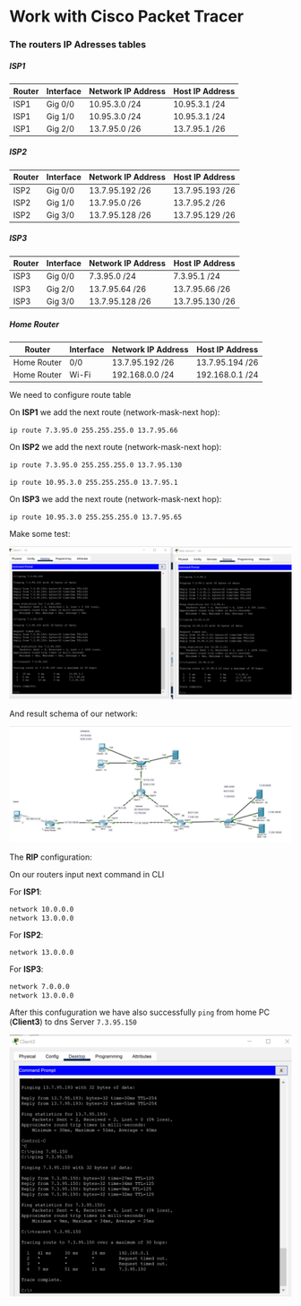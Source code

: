 # Work with Cisco Packet Tracer 
### The routers IP Adresses tables
##### ISP1
| Router | Interface | Network IP Address| Host  IP Address|
| ---- | ------- | ------------- | ------------- | 
| ISP1 | Gig 0/0 | 10.95.3.0 /24 | 10.95.3.1 /24 |
| ISP1 | Gig 1/0 | 10.95.3.0 /24 | 10.95.3.1 /24 |
| ISP1 | Gig 2/0 | 13.7.95.0 /26 | 13.7.95.1 /26 |
##### ISP2
| Router | Interface | Network IP Address| Host  IP Address|
| ------ | ------- | --------------- | --------------- | 
| ISP2   | Gig 0/0 | 13.7.95.192 /26 | 13.7.95.193 /26 |
| ISP2   | Gig 1/0 | 13.7.95.0 /26   | 13.7.95.2 /26   |
| ISP2   | Gig 3/0 | 13.7.95.128 /26 | 13.7.95.129 /26 |
##### ISP3
| Router | Interface | Network IP Address| Host  IP Address|
| ---- | ------- | --------------- | --------------- | 
| ISP3 | Gig 0/0 | 7.3.95.0 /24    | 7.3.95.1 /24    |
| ISP3 | Gig 2/0 | 13.7.95.64 /26  | 13.7.95.66 /26  |
| ISP3 | Gig 3/0 | 13.7.95.128 /26 | 13.7.95.130 /26 |
##### Home Router
| Router | Interface | Network IP Address| Host  IP Address|
| ----------- | ----- | --------------- | --------------- | 
| Home Router | 0/0   | 13.7.95.192 /26 | 13.7.95.194 /26 |
| Home Router | Wi-Fi | 192.168.0.0 /24 | 192.168.0.1 /24 |

We need to configure route table

On **ISP1** we add the next route (network-mask-next hop):

`ip route 7.3.95.0 255.255.255.0 13.7.95.66`

On **ISP2** we add the next route (network-mask-next hop):

`ip route 7.3.95.0 255.255.255.0 13.7.95.130`

`ip route 10.95.3.0 255.255.255.0 13.7.95.1`

On **ISP3** we add the next route (network-mask-next hop):

`ip route 10.95.3.0 255.255.255.0 13.7.95.65`


Make some test:

![tracert](images/Screenshot_2.png)


And result schema of our network:

![tracert](images/Screenshot_3.png)

The **RIP** configuration:

On our routers input next command in CLI 

For **ISP1**:

```
network 10.0.0.0
network 13.0.0.0
```

For **ISP2**:

```
network 13.0.0.0
```

For **ISP3**:

```
network 7.0.0.0
network 13.0.0.0
```

After this confuguration we have also successfully `ping` from home PC (**Client3**) to dns Server `7.3.95.150`

![tracert](images/Screenshot_4.png)
